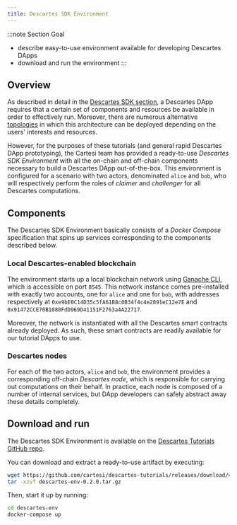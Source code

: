 ```yaml
---
title: Descartes SDK Environment
---
```


:::note Section Goal
- describe easy-to-use environment available for developing Descartes DApps
- download and run the environment
:::

## Overview

As described in detail in the [Descartes SDK section](../../descartes/overview/), a Descartes DApp requires that a certain set of components and resources be available in order to effectively run. Moreover, there are numerous alternative [topologies](../../descartes/topologies/) in which this architecture can be deployed depending on the users' interests and resources.

However, for the purposes of these tutorials (and general rapid Descartes DApp prototyping), the Cartesi team has provided a ready-to-use *Descartes SDK Environment* with all the on-chain and off-chain components necessary to build a Descartes DApp out-of-the-box. This environment is configured for a scenario with two actors, denominated `alice` and `bob`, who will respectively perform the roles of *claimer* and *challenger* for all Descartes computations.

## Components

The Descartes SDK Environment basically consists of a *Docker Compose* specification that spins up services corresponding to the components described below.

### Local Descartes-enabled blockchain

The environment starts up a local blockchain network using [Ganache CLI](https://github.com/trufflesuite/ganache-cli), which is accessible on port `8545`. This network instance comes pre-installed with exactly two accounts, one for `alice` and one for `bob`, with addresses respectively at `0xe9bE0C14D35c5fA61B8c0B34f4c4e2891eC12e7E` and `0x91472CCE70B1080FdD969D41151F2763a4A22717`.

Moreover, the network is instantiated with all the Descartes smart contracts already deployed. As such, these smart contracts are readily available for our tutorial DApps to use.

### Descartes nodes

For each of the two actors, `alice` and `bob`, the environment provides a corresponding off-chain *Descartes node*, which is responsible for carrying out computations on their behalf. In practice, each node is composed of a number of internal services, but DApp developers can safely abstract away these details completely.


## Download and run

The Descartes SDK Environment is available on the [Descartes Tutorials GitHub repo](https://github.com/cartesi/descartes-tutorials/).

You can download and extract a ready-to-use artifact by executing:

```bash
wget https://github.com/cartesi/descartes-tutorials/releases/download/v0.2.0/descartes-env-0.2.0.tar.gz
tar -xzvf descartes-env-0.2.0.tar.gz
```

Then, start it up by running:

```bash
cd descartes-env
docker-compose up
```
